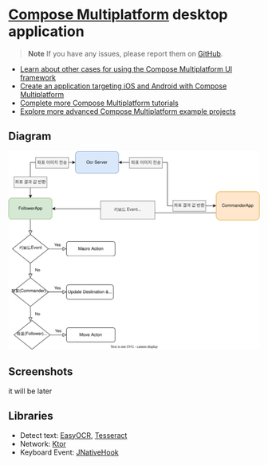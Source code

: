# [Compose Multiplatform](https://github.com/JetBrains/compose-multiplatform) desktop application

> **Note**
> If you have any issues, please report them on [GitHub](https://github.com/JetBrains/compose-multiplatform/issues).
* [Learn about other cases for using the Compose Multiplatform UI framework](https://github.com/JetBrains/compose-multiplatform#readme)
* [Create an application targeting iOS and Android with Compose Multiplatform](https://github.com/JetBrains/compose-multiplatform-ios-android-template#readme)
* [Complete more Compose Multiplatform tutorials](https://github.com/JetBrains/compose-multiplatform/blob/master/tutorials/README.md)
* [Explore more advanced Compose Multiplatform example projects](https://github.com/JetBrains/compose-multiplatform/blob/master/examples/README.md)

## Diagram
<img src="readme_images/diagram.svg" alt="Diagram" />

## Screenshots
it will be later

## Libraries
* Detect text: [EasyOCR](https://github.com/JaidedAI/EasyOCR), [Tesseract](https://github.com/tesseract-ocr/tesseract)
* Network: [Ktor](https://github.com/ktorio/ktor)
* Keyboard Event: [JNativeHook](https://github.com/kwhat/jnativehook)

